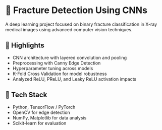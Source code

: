 # 🦴 Fracture Detection Using CNNs

A deep learning project focused on binary fracture classification in X-ray medical images using advanced computer vision techniques.

## 🚀 Highlights

- CNN architecture with layered convolution and pooling
- Preprocessing with Canny Edge Detection
- Hyperparameter tuning across models
- K-Fold Cross Validation for model robustness
- Analyzed ReLU, PReLU, and Leaky ReLU activation impacts

## 🧠 Tech Stack

- Python, TensorFlow / PyTorch
- OpenCV for edge detection
- NumPy, Matplotlib for data analysis
- Scikit-learn for evaluation
